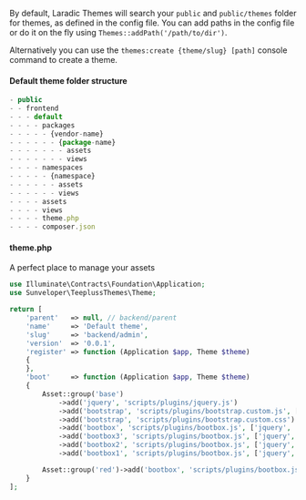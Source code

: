 <!---
title: Creating a theme
author: Robin Radic
icon: fa fa-legal
-->

By default, Laradic Themes will search your `public` and `public/themes` folder for themes, as defined in the config file. 
You can add paths in the config file or do it on the fly using `Themes::addPath('/path/to/dir')`.
  
  
Alternatively you can use the `themes:create {theme/slug} [path]` console command to create a theme.
  
  
#### Default theme folder structure
```js
- public
- - frontend
- - - default
- - - - packages
- - - - - {vendor-name}
- - - - - - {package-name}
- - - - - - - assets
- - - - - - - views
- - - - namespaces
- - - - - {namespace}
- - - - - - assets
- - - - - - views
- - - - assets
- - - - views
- - - - theme.php
- - - - composer.json
```
  
#### theme.php
A perfect place to manage your assets
  
```php
use Illuminate\Contracts\Foundation\Application;
use Sunveloper\TeeplussThemes\Theme;

return [
    'parent'   => null, // backend/parent
    'name'     => 'Default theme',
    'slug'     => 'backend/admin',
    'version'  => '0.0.1',
    'register' => function (Application $app, Theme $theme)
    {
    },
    'boot'     => function (Application $app, Theme $theme)
    {
        Asset::group('base')
            ->add('jquery', 'scripts/plugins/jquery.js')
            ->add('bootstrap', 'scripts/plugins/bootstrap.custom.js', ['jquery'])
            ->add('bootstrap', 'scripts/plugins/bootstrap.custom.css')
            ->add('bootbox', 'scripts/plugins/bootbox.js', ['jquery', 'bootstrap'])
            ->add('bootbox3', 'scripts/plugins/bootbox.js', ['jquery', 'bootstrap', 'bootbox2'])
            ->add('bootbox2', 'scripts/plugins/bootbox.js', ['jquery', 'bootstrap', 'bootbox1'])
            ->add('bootbox1', 'scripts/plugins/bootbox.js', ['jquery', 'bootstrap', 'bootbox']);

        Asset::group('red')->add('bootbox', 'scripts/plugins/bootbox.js');
    }
];
```
